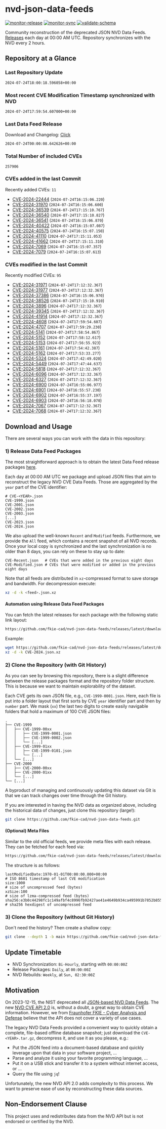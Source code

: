 # nvd-json-data-feeds

[![monitor-release](https://github.com/fkie-cad/nvd-json-data-feeds/actions/workflows/monitor_release.yml/badge.svg)](https://github.com/fkie-cad/nvd-json-data-feeds/actions/workflows/monitor_release.yml)
[![monitor-sync](https://github.com/fkie-cad/nvd-json-data-feeds/actions/workflows/monitor_sync.yml/badge.svg)](https://github.com/fkie-cad/nvd-json-data-feeds/actions/workflows/monitor_sync.yml)
[![validate-schema](https://github.com/fkie-cad/nvd-json-data-feeds/actions/workflows/validate_schema.yml/badge.svg)](https://github.com/fkie-cad/nvd-json-data-feeds/actions/workflows/validate_schema.yml)

Community reconstruction of the deprecated JSON NVD Data Feeds.
[Releases](https://github.com/fkie-cad/nvd-json-data-feeds/releases/latest) each day at 00:00 AM UTC.
Repository synchronizes with the NVD every 2 hours.

## Repository at a Glance

### Last Repository Update

```plain
2024-07-24T18:00:18.596058+00:00
```

### Most recent CVE Modification Timestamp synchronized with NVD

```plain
2024-07-24T17:59:54.607000+00:00
```

### Last Data Feed Release

Download and Changelog: [Click](https://github.com/fkie-cad/nvd-json-data-feeds/releases/latest)

```plain
2024-07-24T00:00:08.642626+00:00
```

### Total Number of included CVEs

```plain
257906
```

### CVEs added in the last Commit

Recently added CVEs: `11`

- [CVE-2024-22444](CVE-2024/CVE-2024-224xx/CVE-2024-22444.json) (`2024-07-24T16:15:06.220`)
- [CVE-2024-31970](CVE-2024/CVE-2024-319xx/CVE-2024-31970.json) (`2024-07-24T16:15:06.600`)
- [CVE-2024-36539](CVE-2024/CVE-2024-365xx/CVE-2024-36539.json) (`2024-07-24T17:15:10.767`)
- [CVE-2024-36540](CVE-2024/CVE-2024-365xx/CVE-2024-36540.json) (`2024-07-24T17:15:10.827`)
- [CVE-2024-36541](CVE-2024/CVE-2024-365xx/CVE-2024-36541.json) (`2024-07-24T16:15:06.870`)
- [CVE-2024-40422](CVE-2024/CVE-2024-404xx/CVE-2024-40422.json) (`2024-07-24T16:15:07.087`)
- [CVE-2024-40575](CVE-2024/CVE-2024-405xx/CVE-2024-40575.json) (`2024-07-24T16:15:07.150`)
- [CVE-2024-41110](CVE-2024/CVE-2024-411xx/CVE-2024-41110.json) (`2024-07-24T17:15:11.053`)
- [CVE-2024-41662](CVE-2024/CVE-2024-416xx/CVE-2024-41662.json) (`2024-07-24T17:15:11.310`)
- [CVE-2024-7069](CVE-2024/CVE-2024-70xx/CVE-2024-7069.json) (`2024-07-24T16:15:07.357`)
- [CVE-2024-7079](CVE-2024/CVE-2024-70xx/CVE-2024-7079.json) (`2024-07-24T16:15:07.613`)


### CVEs modified in the last Commit

Recently modified CVEs: `95`

- [CVE-2024-31971](CVE-2024/CVE-2024-319xx/CVE-2024-31971.json) (`2024-07-24T17:12:32.367`)
- [CVE-2024-31977](CVE-2024/CVE-2024-319xx/CVE-2024-31977.json) (`2024-07-24T17:12:32.367`)
- [CVE-2024-37386](CVE-2024/CVE-2024-373xx/CVE-2024-37386.json) (`2024-07-24T16:15:06.970`)
- [CVE-2024-38526](CVE-2024/CVE-2024-385xx/CVE-2024-38526.json) (`2024-07-24T17:15:10.910`)
- [CVE-2024-3896](CVE-2024/CVE-2024-38xx/CVE-2024-3896.json) (`2024-07-24T17:12:32.367`)
- [CVE-2024-39345](CVE-2024/CVE-2024-393xx/CVE-2024-39345.json) (`2024-07-24T17:12:32.367`)
- [CVE-2024-41914](CVE-2024/CVE-2024-419xx/CVE-2024-41914.json) (`2024-07-24T17:12:32.367`)
- [CVE-2024-4608](CVE-2024/CVE-2024-46xx/CVE-2024-4608.json) (`2024-07-24T17:59:54.607`)
- [CVE-2024-4707](CVE-2024/CVE-2024-47xx/CVE-2024-4707.json) (`2024-07-24T17:59:29.230`)
- [CVE-2024-5141](CVE-2024/CVE-2024-51xx/CVE-2024-5141.json) (`2024-07-24T17:58:54.867`)
- [CVE-2024-5152](CVE-2024/CVE-2024-51xx/CVE-2024-5152.json) (`2024-07-24T17:58:12.617`)
- [CVE-2024-5153](CVE-2024/CVE-2024-51xx/CVE-2024-5153.json) (`2024-07-24T17:56:55.923`)
- [CVE-2024-5161](CVE-2024/CVE-2024-51xx/CVE-2024-5161.json) (`2024-07-24T17:54:42.387`)
- [CVE-2024-5162](CVE-2024/CVE-2024-51xx/CVE-2024-5162.json) (`2024-07-24T17:53:33.277`)
- [CVE-2024-5324](CVE-2024/CVE-2024-53xx/CVE-2024-5324.json) (`2024-07-24T17:42:49.020`)
- [CVE-2024-5449](CVE-2024/CVE-2024-54xx/CVE-2024-5449.json) (`2024-07-24T17:47:44.637`)
- [CVE-2024-5818](CVE-2024/CVE-2024-58xx/CVE-2024-5818.json) (`2024-07-24T17:12:32.367`)
- [CVE-2024-6096](CVE-2024/CVE-2024-60xx/CVE-2024-6096.json) (`2024-07-24T17:12:32.367`)
- [CVE-2024-6327](CVE-2024/CVE-2024-63xx/CVE-2024-6327.json) (`2024-07-24T17:12:32.367`)
- [CVE-2024-6900](CVE-2024/CVE-2024-69xx/CVE-2024-6900.json) (`2024-07-24T16:55:06.977`)
- [CVE-2024-6901](CVE-2024/CVE-2024-69xx/CVE-2024-6901.json) (`2024-07-24T16:55:57.230`)
- [CVE-2024-6902](CVE-2024/CVE-2024-69xx/CVE-2024-6902.json) (`2024-07-24T16:55:37.197`)
- [CVE-2024-6903](CVE-2024/CVE-2024-69xx/CVE-2024-6903.json) (`2024-07-24T16:56:18.070`)
- [CVE-2024-7067](CVE-2024/CVE-2024-70xx/CVE-2024-7067.json) (`2024-07-24T17:12:32.367`)
- [CVE-2024-7068](CVE-2024/CVE-2024-70xx/CVE-2024-7068.json) (`2024-07-24T17:12:32.367`)


## Download and Usage

There are several ways you can work with the data in this repository:

### 1) Release Data Feed Packages

The most straightforward approach is to obtain the latest Data Feed release packages [here](https://github.com/fkie-cad/nvd-json-data-feeds/releases/latest).

Each day at 00:00 AM UTC we package and upload JSON files that aim to reconstruct the legacy NVD CVE Data Feeds.
Those are aggregated by the `year` part of the CVE identifier:

```
# CVE-<YEAR>.json
CVE-1999.json
CVE-2001.json
CVE-2002.json
CVE-2003.json
[...]
CVE-2023.json
CVE-2024.json
```

We also upload the well-known `Recent` and `Modified` feeds.
Furthermore, we provide the `All` feed, which contains a recent snapshot of all NVD records.
Once your local copy is synchronized and the last synchronization is no older than 8 days, you can rely on these to stay up to date:

```plain
CVE-Recent.json   # CVEs that were added in the previous eight days
CVE-Modified.json # CVEs that were modified or added in the previous eight days
```

Note that all feeds are distributed in `xz`-compressed format to save storage and bandwidth.
For decompression execute:

```sh
xz -d -k <feed>.json.xz
```

#### Automation using Release Data Feed Packages

You can fetch the latest releases for each package with the following static link layout:

```sh
https://github.com/fkie-cad/nvd-json-data-feeds/releases/latest/download/CVE-<YEAR>.json.xz
```

Example:

```sh
wget https://github.com/fkie-cad/nvd-json-data-feeds/releases/latest/download/CVE-2024.json.xz
xz -d -k CVE-2024.json.xz
```

### 2) Clone the Repository (with Git History)

As you can see by browsing this repository, there is a slight difference between the release packages format and the repository folder structure.
This is because we want to maintain explorability of the dataset.

Each CVE gets its own JSON file, e.g., `CVE-1999-0001.json`.
Here, each file is put into a folder layout that first sorts by CVE `year` identifier part and then by `number` part.
We mask (`xx`) the last two digits to create easily navigable folders that hold a maximum of 100 CVE JSON files:

```plain
.
├── CVE-1999
│   ├── CVE-1999-00xx
│   │   ├── CVE-1999-0001.json
│   │   ├── CVE-1999-0002.json
│   │   └── [...]
│   ├── CVE-1999-01xx
│   │   ├── CVE-1999-0101.json
│   │   └── [...]
│   └── [...]
├── CVE-2000
│   ├── CVE-2000-00xx
│   ├── CVE-2000-01xx
│   └── [...]
└── [...]
```

A byproduct of managing and continuously updating this dataset via Git is that we can track changes over time through the Git history.

If you are interested in having the NVD data as organized above, including the historical data of changes, just clone this repository (large!):

```sh
git clone https://github.com/fkie-cad/nvd-json-data-feeds.git
```

#### (Optional) Meta Files

Similar to the old official feeds, we provide meta files with each release. They can be fetched for each feed via:

```sh
https://github.com/fkie-cad/nvd-json-data-feeds/releases/latest/download/CVE-<YEAR>.meta
```

The structure is as follows:

```plain
lastModifiedDate:1970-01-01T00:00:00.000+00:00                          # ISO 8601 timestamp of last CVE modification
size:1000                                                               # size of uncompressed feed (bytes)
xzSize:100                                                              # size of lzma-compressed feed (bytes)
sha256:e3b0c44298fc1c149afbf4c8996fb92427ae41e4649b934ca495991b7852b855 # sha256 hexdigest of uncompressed feed
```

### 3) Clone the Repository (without Git History)

Don't need the history? Then create a shallow copy:

```sh
git clone --depth 1 -b main https://github.com/fkie-cad/nvd-json-data-feeds.git
```


## Update Timetable

* NVD Synchronization: `Bi-Hourly`, starting with `00:00:00Z`
* Release Packages: `Daily`, at `00:00:00Z`
* NVD Rebuilds: `Weekly`, at `Sun, 02:30:00Z`


## Motivation

On 2023-12-15, the NIST deprecated all [JSON-based NVD Data Feeds](https://nvd.nist.gov/vuln/data-feeds#divRetirementBanner-1).
The new [NVD CVE API 2.0](https://nvd.nist.gov/developers/vulnerabilities) is, without a doubt, a great way to obtain CVE information.
However, we from [Fraunhofer FKIE - Cyber Analysis and Defense](https://www.fkie.fraunhofer.de/en/departments/cad.html) believe that the API does not cover a variety of use cases.

The legacy NVD Data Feeds provided a convenient way to quickly obtain a complete, file-based offline database snapshot; just download the `CVE-<YEAR>.tar.gz`, decompress it, and use it as you please, e.g.:

- Put the JSON feed into a document-based database and quickly leverage upon that data in your software project, ...
- Parse and analyze it using your favorite programming language, ...
- Put it on a USB stick and transfer it to a system without internet access, or ...
- Query the file using `jq`!

Unfortunately, the new NVD API 2.0 adds complexity to this process.
We want to preserve ease of use by reconstructing these data sources.

## Non-Endorsement Clause

This project uses and redistributes data from the NVD API but is not endorsed or certified by the NVD.